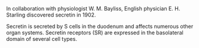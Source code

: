 In collaboration with physiologist W. M. Bayliss, English physician E. H. Starling discovered secretin in 1902.

Secretin is secreted by S cells in the duodenum and affects numerous other organ systems. Secretin receptors (SR) are expressed in the basolateral domain of several cell types.